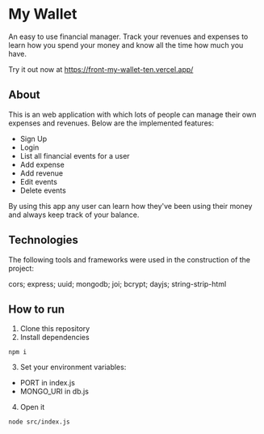 # My Wallet

An easy to use financial manager. Track your revenues and expenses to learn how you spend your money and know all the time how much you have.

Try it out now at https://front-my-wallet-ten.vercel.app/

## About

This is an web application with which lots of people can manage their own expenses and revenues. Below are the implemented features:

* Sign Up
* Login
* List all financial events for a user
* Add expense
* Add revenue
* Edit events
* Delete events

By using this app any user can learn how they've been using their money and always keep track of your balance.

## Technologies

The following tools and frameworks were used in the construction of the project:

cors; express; uuid; mongodb; joi;
bcrypt; dayjs; string-strip-html

## How to run

1. Clone this repository
2. Install dependencies

`npm i`

3. Set your environment variables:
* PORT in index.js 
* MONGO_URI in db.js

4. Open it

`node src/index.js`
